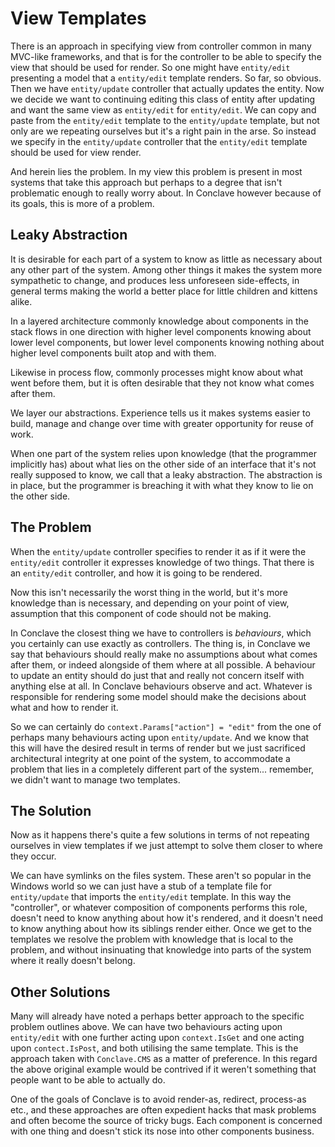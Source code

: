 ﻿# View Templates

There is an approach in specifying view from controller common in many MVC-like frameworks, and that is for
the controller to be able to specify the view that should be used for render.  So one might have `entity/edit`
presenting a model that a `entity/edit` template renders. So far, so obvious. Then we have `entity/update`
controller that actually updates the entity. Now we decide we want to continuing editing this class of
entity after updating and want the same view as `entity/edit` for `entity/edit`. We can copy and paste
from the `entity/edit` template to the `entity/update` template, but not only are we repeating ourselves
but it's a right pain in the arse. So instead we specify in the `entity/update` controller that the `entity/edit`
template should be used for view render.

And herein lies the problem. In my view this problem is present in most systems that take this approach
but perhaps to a degree that isn't problematic enough to really worry about. In Conclave however because
of its goals, this is more of a problem.

## Leaky Abstraction

It is desirable for each part of a system to know as little as necessary about any other part of the system.
Among other things it makes the system more sympathetic to change, and produces less unforeseen side-effects,
in general terms making the world a better place for little children and kittens alike.

In a layered architecture commonly knowledge about components in the stack flows in one direction
with higher level components knowing about lower level components, but lower level components
knowing nothing about higher level components built atop and with them.

Likewise in process flow, commonly processes might know about what went before them, but it is often
desirable that they not know what comes after them.

We layer our abstractions. Experience tells us it makes systems easier to build, manage and change over time
with greater opportunity for reuse of work.

When one part of the system relies upon knowledge (that the programmer implicitly has) about what
lies on the other side of an interface that it's not really supposed to know, we call that a leaky abstraction.
The abstraction is in place, but the programmer is breaching it with what they know to lie on the other side.

## The Problem

When the `entity/update` controller specifies to render it as if it were the `entity/edit` controller
it expresses knowledge of two things. That there is an `entity/edit` controller, and how it is going to be
rendered.

Now this isn't necessarily the worst thing in the world, but it's more knowledge than is necessary, and depending
on your point of view, assumption that this component of code should not be making.

In Conclave the closest thing we have to controllers is *behaviours*, which you certainly can use
exactly as controllers. The thing is, in Conclave we say that behaviours should really make no
assumptions about what comes after them, or indeed alongside of them where at all possible. A behaviour
to update an entity should do just that and really not concern itself with anything else at all. In Conclave
behaviours observe and act. Whatever is responsible for rendering some model should make the decisions
about what and how to render it.

So we can certainly do `context.Params["action"] = "edit"` from the one of perhaps many behaviours
acting upon `entity/update`. And we know that this will have the desired result in terms of render
but we just sacrificed architectural integrity at one point of the system, to accommodate a problem that lies
in a completely different part of the system... remember, we didn't want to manage two templates.

## The Solution

Now as it happens there's quite a few solutions in terms of not repeating ourselves in view templates if
we just attempt to solve them closer to where they occur.

We can have symlinks on the files system. These aren't so popular in the Windows world so we can just have
a stub of a template file for `entity/update` that imports the `entity/edit` template. In this way the "controller",
or whatever composition of components performs this role, doesn't need to know anything about how it's rendered,
and it doesn't need to know anything about how its siblings render either. Once we get to the templates
we resolve the problem with knowledge that is local to the problem, and without insinuating that
knowledge into parts of the system where it really doesn't belong.

## Other Solutions

Many will already have noted a perhaps better approach to the specific problem outlines above.
We can have two behaviours acting upon `entity/edit` with one further acting upon `context.IsGet` and one
acting upon `contect.IsPost`, and both utilising the same template. This is the approach taken with
`Conclave.CMS` as a matter of preference. In this regard the above original example would be contrived
if it weren't something that people want to be able to actually do.

One of the goals of Conclave is to avoid render-as, redirect, process-as etc., and these approaches are often
expedient hacks that mask problems and often become the source of tricky bugs. Each component is
concerned with one thing and doesn't stick its nose into other components business.
